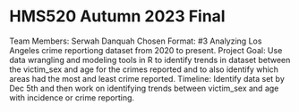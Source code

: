 # HMS520 Autumn 2023 Final
Team Members: Serwah Danquah 
Chosen Format: #3 Analyzing Los Angeles crime reportiong dataset from 2020 to present.
Project Goal: Use data wrangling and modeling tools in R to identify trends in dataset between the victim_sex and age for the crimes reported and to also identify which areas had the most and least crime reported. 
Timeline: Identify data set by Dec 5th and then work on identifying trends between victim_sex and age with incidence or crime reporting.  